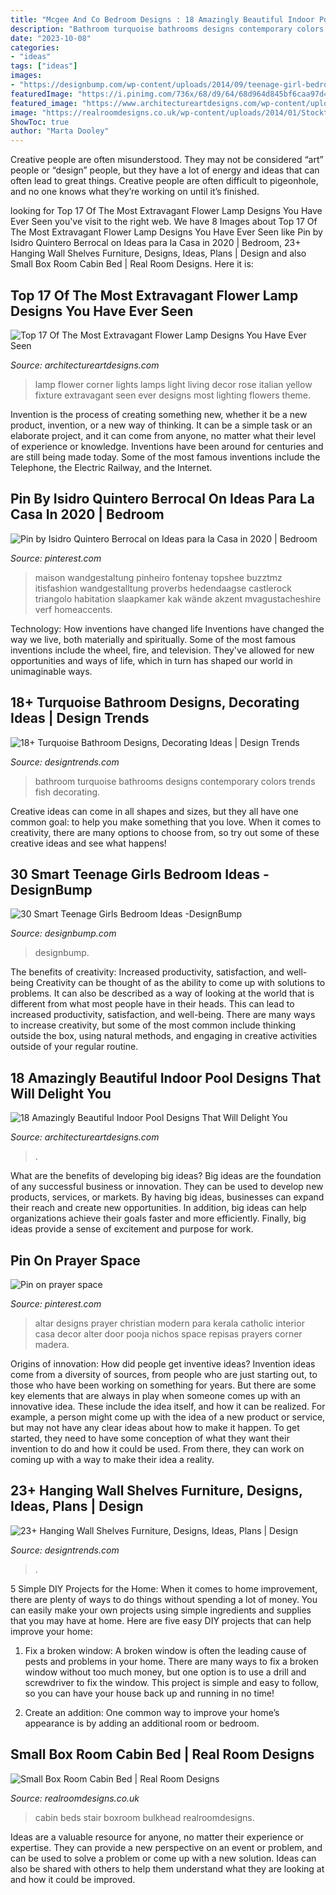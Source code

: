 ```yaml
---
title: "Mcgee And Co Bedroom Designs : 18 Amazingly Beautiful Indoor Pool Designs That Will Delight You"
description: "Bathroom turquoise bathrooms designs contemporary colors trends fish decorating"
date: "2023-10-08"
categories:
- "ideas"
tags: ["ideas"]
images:
- "https://designbump.com/wp-content/uploads/2014/09/teenage-girl-bedroom-ideaas-003.jpg"
featuredImage: "https://i.pinimg.com/736x/68/d9/64/68d964d845bf6caa97d4f3e4a279cdf0.jpg"
featured_image: "https://www.architectureartdesigns.com/wp-content/uploads/2014/06/950.jpg"
image: "https://realroomdesigns.co.uk/wp-content/uploads/2014/01/Stockton-Altrincham-Boxroom-cabin-bed-1-1024x768.jpg"
ShowToc: true
author: "Marta Dooley"
---
```



Creative people are often misunderstood. They may not be considered “art” people or “design” people, but they have a lot of energy and ideas that can often lead to great things. Creative people are often difficult to pigeonhole, and no one knows what they’re working on until it’s finished.

	

		
looking for Top 17 Of The Most Extravagant Flower Lamp Designs You Have Ever Seen you've visit to the right web. We have 8 Images about Top 17 Of The Most Extravagant Flower Lamp Designs You Have Ever Seen like Pin by Isidro Quintero Berrocal on Ideas para la Casa in 2020 | Bedroom, 23+ Hanging Wall Shelves Furniture, Designs, Ideas, Plans | Design and also Small Box Room Cabin Bed | Real Room Designs. Here it is:
		
    
## Top 17 Of The Most Extravagant Flower Lamp Designs You Have Ever Seen

<img loading=lazy src="http://www.architectureartdesigns.com/wp-content/uploads/2017/02/7-31.jpg" onerror="this.onerror=null;this.src='https://tse3.mm.bing.net/th?id=OIP.ave_mEXlhL7KwYgAZDLDMQHaH9&amp;pid=15.1';" alt="Top 17 Of The Most Extravagant Flower Lamp Designs You Have Ever Seen">

_Source: architectureartdesigns.com_

>lamp flower corner lights lamps light living decor rose italian yellow fixture extravagant seen ever designs most lighting flowers theme. 

	

Invention is the process of creating something new, whether it be a new product, invention, or a new way of thinking. It can be a simple task or an elaborate project, and it can come from anyone, no matter what their level of experience or knowledge. Inventions have been around for centuries and are still being made today. Some of the most famous inventions include the Telephone, the Electric Railway, and the Internet.

    
## Pin By Isidro Quintero Berrocal On Ideas Para La Casa In 2020 | Bedroom

<img loading=lazy src="https://i.pinimg.com/736x/68/d9/64/68d964d845bf6caa97d4f3e4a279cdf0.jpg" onerror="this.onerror=null;this.src='https://tse4.mm.bing.net/th?id=OIP.rImo2DNYjjImoj4f7_BEiwHaLJ&amp;pid=15.1';" alt="Pin by Isidro Quintero Berrocal on Ideas para la Casa in 2020 | Bedroom">

_Source: pinterest.com_

>maison wandgestaltung pinheiro fontenay topshee buzztmz itisfashion wandgestalltung proverbs hedendaagse castlerock triangolo habitation slaapkamer kak wände akzent mvagustacheshire verf homeaccents. 

	

Technology: How inventions have changed life
Inventions have changed the way we live, both materially and spiritually. Some of the most famous inventions include the wheel, fire, and television. They've allowed for new opportunities and ways of life, which in turn has shaped our world in unimaginable ways.

    
## 18+ Turquoise Bathroom Designs, Decorating Ideas | Design Trends

<img loading=lazy src="https://images.designtrends.com/wp-content/uploads/2016/03/10092754/Contemporary-Turquoise-Bathroom.jpg" onerror="this.onerror=null;this.src='https://tse3.mm.bing.net/th?id=OIP.hzIa4jna4VTc95dSkQvxYwHaLH&amp;pid=15.1';" alt="18+ Turquoise Bathroom Designs, Decorating Ideas | Design Trends">

_Source: designtrends.com_

>bathroom turquoise bathrooms designs contemporary colors trends fish decorating. 

	

Creative ideas can come in all shapes and sizes, but they all have one common goal: to help you make something that you love. When it comes to creativity, there are many options to choose from, so try out some of these creative ideas and see what happens!

    
## 30 Smart Teenage Girls Bedroom Ideas -DesignBump

<img loading=lazy src="https://designbump.com/wp-content/uploads/2014/09/teenage-girl-bedroom-ideaas-003.jpg" onerror="this.onerror=null;this.src='https://tse3.mm.bing.net/th?id=OIP.n1ZGMTXK31irc-csM-0zjQHaJ4&amp;pid=15.1';" alt="30 Smart Teenage Girls Bedroom Ideas -DesignBump">

_Source: designbump.com_

>designbump. 

	

The benefits of creativity: Increased productivity, satisfaction, and well-being
Creativity can be thought of as the ability to come up with solutions to problems. It can also be described as a way of looking at the world that is different from what most people have in their heads. This can lead to increased productivity, satisfaction, and well-being. There are many ways to increase creativity, but some of the most common include thinking outside the box, using natural methods, and engaging in creative activities outside of your regular routine.

    
## 18 Amazingly Beautiful Indoor Pool Designs That Will Delight You

<img loading=lazy src="https://www.architectureartdesigns.com/wp-content/uploads/2014/06/950.jpg" onerror="this.onerror=null;this.src='https://tse2.mm.bing.net/th?id=OIP.o_s1HDUtyQ0lTh-FCM9fwAHaFj&amp;pid=15.1';" alt="18 Amazingly Beautiful Indoor Pool Designs That Will Delight You">

_Source: architectureartdesigns.com_

>. 

	

What are the benefits of developing big ideas?
Big ideas are the foundation of any successful business or innovation. They can be used to develop new products, services, or markets. By having big ideas, businesses can expand their reach and create new opportunities. In addition, big ideas can help organizations achieve their goals faster and more efficiently. Finally, big ideas provide a sense of excitement and purpose for work.

    
## Pin On Prayer Space

<img loading=lazy src="https://i.pinimg.com/736x/c5/b7/a2/c5b7a2dbc8098164763b6266871eba19.jpg" onerror="this.onerror=null;this.src='https://tse1.mm.bing.net/th?id=OIP.b09sfn89PsI-KmrTtcs4ggAAAA&amp;pid=15.1';" alt="Pin on prayer space">

_Source: pinterest.com_

>altar designs prayer christian modern para kerala catholic interior casa decor alter door pooja nichos space repisas prayers corner madera. 

	

Origins of innovation: How did people get inventive ideas?
Invention ideas come from a diversity of sources, from people who are just starting out, to those who have been working on something for years. But there are some key elements that are always in play when someone comes up with an innovative idea. These include the idea itself, and how it can be realized. For example, a person might come up with the idea of a new product or service, but may not have any clear ideas about how to make it happen. To get started, they need to have some conception of what they want their invention to do and how it could be used. From there, they can work on coming up with a way to make their idea a reality.

    
## 23+ Hanging Wall Shelves Furniture, Designs, Ideas, Plans | Design

<img loading=lazy src="https://images.designtrends.com/wp-content/uploads/2016/03/02121357/Kids-Bedroom-Wall-Hanging-Shelves.jpg" onerror="this.onerror=null;this.src='https://tse2.mm.bing.net/th?id=OIP.pZpNAcuIHxr37I8TG-gH7wHaJ4&amp;pid=15.1';" alt="23+ Hanging Wall Shelves Furniture, Designs, Ideas, Plans | Design">

_Source: designtrends.com_

>. 

	

5 Simple DIY Projects for the Home:
When it comes to home improvement, there are plenty of ways to do things without spending a lot of money. You can easily make your own projects using simple ingredients and supplies that you may have at home. Here are five easy DIY projects that can help improve your home: 
1. Fix a broken window: A broken window is often the leading cause of pests and problems in your home. There are many ways to fix a broken window without too much money, but one option is to use a drill and screwdriver to fix the window. This project is simple and easy to follow, so you can have your house back up and running in no time!

2. Create an addition: One common way to improve your home’s appearance is by adding an additional room or bedroom.

    
## Small Box Room Cabin Bed | Real Room Designs

<img loading=lazy src="https://realroomdesigns.co.uk/wp-content/uploads/2014/01/Stockton-Altrincham-Boxroom-cabin-bed-1-1024x768.jpg" onerror="this.onerror=null;this.src='https://tse1.mm.bing.net/th?id=OIP.WL5vOlg7P3VdrAAOtSuolQHaFj&amp;pid=15.1';" alt="Small Box Room Cabin Bed | Real Room Designs">

_Source: realroomdesigns.co.uk_

>cabin beds stair boxroom bulkhead realroomdesigns. 

	

Ideas are a valuable resource for anyone, no matter their experience or expertise. They can provide a new perspective on an event or problem, and can be used to solve a problem or come up with a new solution. Ideas can also be shared with others to help them understand what they are looking at and how it could be improved.

